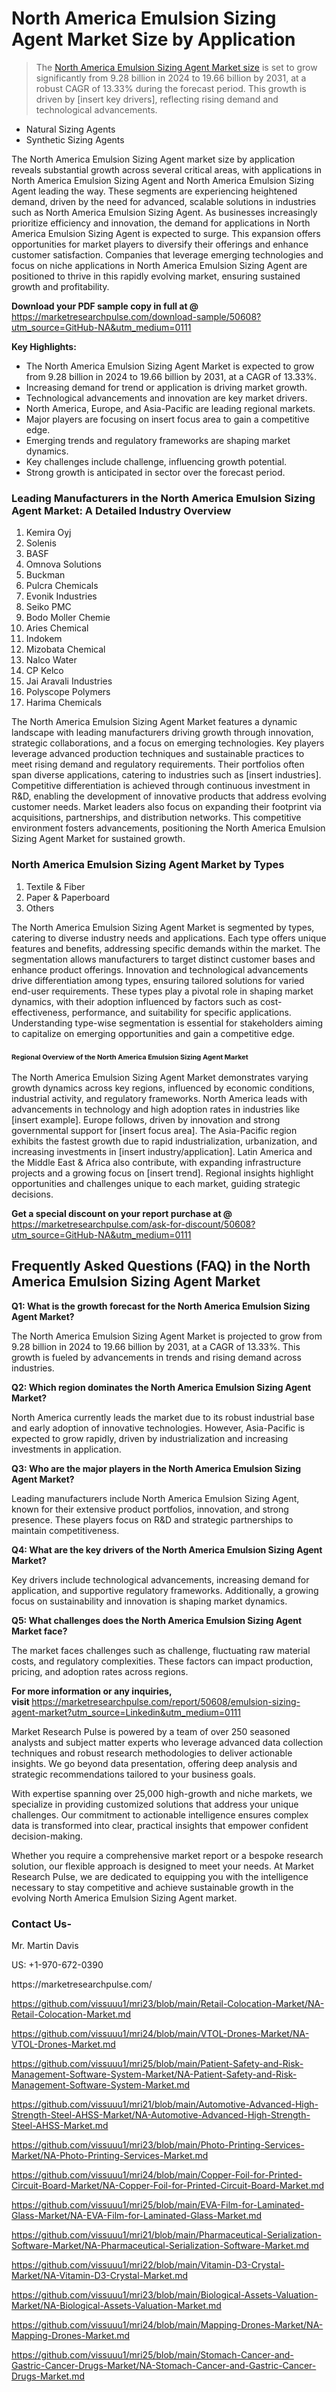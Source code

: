 <h1>North America Emulsion Sizing Agent Market&nbsp;Size by Application</h1><blockquote><p>The <a href="https://marketresearchpulse.com/download-sample/50608?utm_source=GitHub-NA&amp;utm_medium=0111">North America Emulsion Sizing Agent Market size</a> is set to grow significantly from 9.28 billion in 2024 to 19.66 billion by 2031, at a robust CAGR of 13.33% during the forecast period. This growth is driven by [insert key drivers], reflecting rising demand and technological advancements.</p></blockquote><ul><li>Natural Sizing Agents<li> Synthetic Sizing Agents</li></ul><p>The North America Emulsion Sizing Agent market size by application reveals substantial growth across several critical areas, with applications in North America Emulsion Sizing Agent and North America Emulsion Sizing Agent leading the way. These segments are experiencing heightened demand, driven by the need for advanced, scalable solutions in industries such as North America Emulsion Sizing Agent. As businesses increasingly prioritize efficiency and innovation, the demand for applications in North America Emulsion Sizing Agent is expected to surge. This expansion offers opportunities for market players to diversify their offerings and enhance customer satisfaction. Companies that leverage emerging technologies and focus on niche applications in North America Emulsion Sizing Agent are positioned to thrive in this rapidly evolving market, ensuring sustained growth and profitability.</p><p><strong>Download your PDF sample copy in full at @ </strong><a href="https://marketresearchpulse.com/download-sample/50608?utm_source=GitHub-NA&amp;utm_medium=0111">https://marketresearchpulse.com/download-sample/50608?utm_source=GitHub-NA&amp;utm_medium=0111</a></p><p><strong>Key Highlights: </strong></p><ul><li>The North America Emulsion Sizing Agent Market is expected to grow from 9.28 billion in 2024 to 19.66 billion by 2031, at a CAGR of 13.33%.</li><li>Increasing demand for trend or application is driving market growth.</li><li>Technological advancements and innovation are key market drivers.</li><li>North America, Europe, and Asia-Pacific are leading regional markets.</li><li>Major players are focusing on insert focus area to gain a competitive edge.</li><li>Emerging trends and regulatory frameworks are shaping market dynamics.</li><li>Key challenges include challenge, influencing growth potential.</li><li>Strong growth is anticipated in sector over the forecast period.</li></ul><h3>Leading Manufacturers in the North America Emulsion Sizing Agent Market: A Detailed Industry Overview</h3><ol><li>Kemira Oyj</li><li>Solenis</li><li>BASF</li><li>Omnova Solutions</li><li>Buckman</li><li>Pulcra Chemicals</li><li>Evonik Industries</li><li>Seiko PMC</li><li>Bodo Moller Chemie</li><li>Aries Chemical</li><li>Indokem</li><li>Mizobata Chemical</li><li>Nalco Water</li><li>CP Kelco</li><li>Jai Aravali Industries</li><li>Polyscope Polymers</li><li>Harima Chemicals</li></ol><div class="flex max-w-full flex-col flex-grow"><div class="min-h-8 text-message flex w-full flex-col items-end gap-2 whitespace-normal break-words [.text-message+&amp;]:mt-5" dir="auto" data-message-author-role="assistant" data-message-id="fd8432e4-4910-450d-b182-61b7bfb0a01f" data-message-model-slug="gpt-4o"><div class="flex w-full flex-col gap-1 empty:hidden first:pt-[3px]"><div class="markdown prose w-full break-words dark:prose-invert light"><p>The North America Emulsion Sizing Agent Market features a dynamic landscape with leading manufacturers driving growth through innovation, strategic collaborations, and a focus on emerging technologies. Key players leverage advanced production techniques and sustainable practices to meet rising demand and regulatory requirements. Their portfolios often span diverse applications, catering to industries such as [insert industries]. Competitive differentiation is achieved through continuous investment in R&amp;D, enabling the development of innovative products that address evolving customer needs. Market leaders also focus on expanding their footprint via acquisitions, partnerships, and distribution networks. This competitive environment fosters advancements, positioning the North America Emulsion Sizing Agent Market for sustained growth.</p></div></div></div></div><h3>North America Emulsion Sizing Agent Market by Types</h3><ol><li>Textile & Fiber<li> Paper & Paperboard<li> Others</li></ol><div class="flex max-w-full flex-col flex-grow"><div class="min-h-8 text-message flex w-full flex-col items-end gap-2 whitespace-normal break-words [.text-message+&amp;]:mt-5" dir="auto" data-message-author-role="assistant" data-message-id="084470be-0bb7-4664-bddf-5156b4f41249" data-message-model-slug="gpt-4o-mini"><div class="flex w-full flex-col gap-1 empty:hidden first:pt-[3px]"><div class="markdown prose w-full break-words dark:prose-invert light"><p>The North America Emulsion Sizing Agent Market is segmented by types, catering to diverse industry needs and applications. Each type offers unique features and benefits, addressing specific demands within the market. The segmentation allows manufacturers to target distinct customer bases and enhance product offerings. Innovation and technological advancements drive differentiation among types, ensuring tailored solutions for varied end-user requirements. These types play a pivotal role in shaping market dynamics, with their adoption influenced by factors such as cost-effectiveness, performance, and suitability for specific applications. Understanding type-wise segmentation is essential for stakeholders aiming to capitalize on emerging opportunities and gain a competitive edge.</p></div></div></div></div><h3><span style="font-size: 11px;">Regional Overview of the North America Emulsion Sizing Agent Market</span></h3><div class="flex max-w-full flex-col flex-grow"><div class="min-h-8 text-message flex w-full flex-col items-end gap-2 whitespace-normal break-words [.text-message+&amp;]:mt-5" dir="auto" data-message-author-role="assistant" data-message-id="e9038762-ce64-4e30-91c9-9bd413514231" data-message-model-slug="gpt-4o-mini"><div class="flex w-full flex-col gap-1 empty:hidden first:pt-[3px]"><div class="markdown prose w-full break-words dark:prose-invert light"><p>The North America Emulsion Sizing Agent Market demonstrates varying growth dynamics across key regions, influenced by economic conditions, industrial activity, and regulatory frameworks. North America leads with advancements in technology and high adoption rates in industries like [insert example]. Europe follows, driven by innovation and strong governmental support for [insert focus area]. The Asia-Pacific region exhibits the fastest growth due to rapid industrialization, urbanization, and increasing investments in [insert industry/application]. Latin America and the Middle East &amp; Africa also contribute, with expanding infrastructure projects and a growing focus on [insert trend]. Regional insights highlight opportunities and challenges unique to each market, guiding strategic decisions.</p></div></div></div></div><p><strong>Get a special discount on your report purchase at @ </strong><a href="https://marketresearchpulse.com/ask-for-discount/50608?utm_source=GitHub-NA&amp;utm_medium=0111">https://marketresearchpulse.com/ask-for-discount/50608?utm_source=GitHub-NA&amp;utm_medium=0111</a></p><h2>Frequently Asked Questions (FAQ) in the North America Emulsion Sizing Agent Market</h2><p><strong>Q1: What is the growth forecast for the North America Emulsion Sizing Agent Market?</strong></p><p>The North America Emulsion Sizing Agent Market is projected to grow from 9.28 billion in 2024 to 19.66 billion by 2031, at a CAGR of 13.33%. This growth is fueled by advancements in trends and rising demand across industries.</p><p><strong>Q2: Which region dominates the North America Emulsion Sizing Agent Market?</strong></p><p>North America currently leads the market due to its robust industrial base and early adoption of innovative technologies. However, Asia-Pacific is expected to grow rapidly, driven by industrialization and increasing investments in application.</p><p><strong>Q3: Who are the major players in the North America Emulsion Sizing Agent Market?</strong></p><p>Leading manufacturers include North America Emulsion Sizing Agent, known for their extensive product portfolios, innovation, and strong presence. These players focus on R&amp;D and strategic partnerships to maintain competitiveness.</p><p><strong>Q4: What are the key drivers of the North America Emulsion Sizing Agent Market?</strong></p><p>Key drivers include technological advancements, increasing demand for application, and supportive regulatory frameworks. Additionally, a growing focus on sustainability and innovation is shaping market dynamics.</p><p><strong>Q5: What challenges does the North America Emulsion Sizing Agent Market face?</strong></p><p>The market faces challenges such as challenge, fluctuating raw material costs, and regulatory complexities. These factors can impact production, pricing, and adoption rates across regions.</p><p><strong>For more information or any inquiries, visit&nbsp;</strong><a href="https://marketresearchpulse.com/report/50608/emulsion-sizing-agent-market?utm_source=Linkedin&utm_medium=0111">https://marketresearchpulse.com/report/50608/emulsion-sizing-agent-market?utm_source=Linkedin&utm_medium=0111</a></p><p>Market Research Pulse is powered by a team of over 250 seasoned analysts and subject matter experts who leverage advanced data collection techniques and robust research methodologies to deliver actionable insights. We go beyond data presentation, offering deep analysis and strategic recommendations tailored to your business goals.</p><p>With expertise spanning over 25,000 high-growth and niche markets, we specialize in providing customized solutions that address your unique challenges. Our commitment to actionable intelligence ensures complex data is transformed into clear, practical insights that empower confident decision-making.</p><p>Whether you require a comprehensive market report or a bespoke research solution, our flexible approach is designed to meet your needs. At Market Research Pulse, we are dedicated to equipping you with the intelligence necessary to stay competitive and achieve sustainable growth in the evolving North America Emulsion Sizing Agent market.</p><h3><strong>Contact Us-</strong></h3><p>Mr. Martin Davis</p><p>US: +1-970-672-0390</p><p>https://marketresearchpulse.com/</p><p><a href="https://github.com/vissuuu1/mri23/blob/main/Retail-Colocation-Market/NA-Retail-Colocation-Market.md">https://github.com/vissuuu1/mri23/blob/main/Retail-Colocation-Market/NA-Retail-Colocation-Market.md</a></p><p><a href="https://github.com/vissuuu1/mri24/blob/main/VTOL-Drones-Market/NA-VTOL-Drones-Market.md">https://github.com/vissuuu1/mri24/blob/main/VTOL-Drones-Market/NA-VTOL-Drones-Market.md</a></p><p><a href="https://github.com/vissuuu1/mri25/blob/main/Patient-Safety-and-Risk-Management-Software-System-Market/NA-Patient-Safety-and-Risk-Management-Software-System-Market.md">https://github.com/vissuuu1/mri25/blob/main/Patient-Safety-and-Risk-Management-Software-System-Market/NA-Patient-Safety-and-Risk-Management-Software-System-Market.md</a></p><p><a href="https://github.com/vissuuu1/mri21/blob/main/Automotive-Advanced-High-Strength-Steel-AHSS-Market/NA-Automotive-Advanced-High-Strength-Steel-AHSS-Market.md">https://github.com/vissuuu1/mri21/blob/main/Automotive-Advanced-High-Strength-Steel-AHSS-Market/NA-Automotive-Advanced-High-Strength-Steel-AHSS-Market.md</a></p><p><a href="https://github.com/vissuuu1/mri23/blob/main/Photo-Printing-Services-Market/NA-Photo-Printing-Services-Market.md">https://github.com/vissuuu1/mri23/blob/main/Photo-Printing-Services-Market/NA-Photo-Printing-Services-Market.md</a></p><p><a href="https://github.com/vissuuu1/mri24/blob/main/Copper-Foil-for-Printed-Circuit-Board-Market/NA-Copper-Foil-for-Printed-Circuit-Board-Market.md">https://github.com/vissuuu1/mri24/blob/main/Copper-Foil-for-Printed-Circuit-Board-Market/NA-Copper-Foil-for-Printed-Circuit-Board-Market.md</a></p><p><a href="https://github.com/vissuuu1/mri25/blob/main/EVA-Film-for-Laminated-Glass-Market/NA-EVA-Film-for-Laminated-Glass-Market.md">https://github.com/vissuuu1/mri25/blob/main/EVA-Film-for-Laminated-Glass-Market/NA-EVA-Film-for-Laminated-Glass-Market.md</a></p><p><a href="https://github.com/vissuuu1/mri21/blob/main/Pharmaceutical-Serialization-Software-Market/NA-Pharmaceutical-Serialization-Software-Market.md">https://github.com/vissuuu1/mri21/blob/main/Pharmaceutical-Serialization-Software-Market/NA-Pharmaceutical-Serialization-Software-Market.md</a></p><p><a href="https://github.com/vissuuu1/mri22/blob/main/Vitamin-D3-Crystal-Market/NA-Vitamin-D3-Crystal-Market.md">https://github.com/vissuuu1/mri22/blob/main/Vitamin-D3-Crystal-Market/NA-Vitamin-D3-Crystal-Market.md</a></p><p><a href="https://github.com/vissuuu1/mri23/blob/main/Biological-Assets-Valuation-Market/NA-Biological-Assets-Valuation-Market.md">https://github.com/vissuuu1/mri23/blob/main/Biological-Assets-Valuation-Market/NA-Biological-Assets-Valuation-Market.md</a></p><p><a href="https://github.com/vissuuu1/mri24/blob/main/Mapping-Drones-Market/NA-Mapping-Drones-Market.md">https://github.com/vissuuu1/mri24/blob/main/Mapping-Drones-Market/NA-Mapping-Drones-Market.md</a></p><p><a href="https://github.com/vissuuu1/mri25/blob/main/Stomach-Cancer-and-Gastric-Cancer-Drugs-Market/NA-Stomach-Cancer-and-Gastric-Cancer-Drugs-Market.md">https://github.com/vissuuu1/mri25/blob/main/Stomach-Cancer-and-Gastric-Cancer-Drugs-Market/NA-Stomach-Cancer-and-Gastric-Cancer-Drugs-Market.md</a></p>
